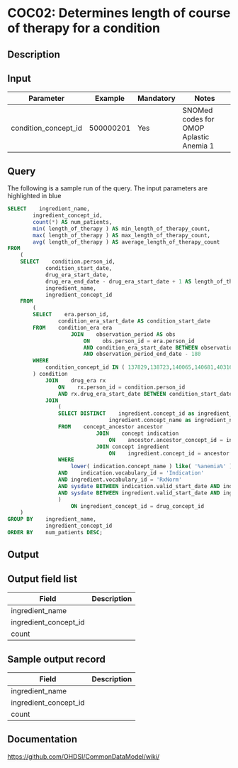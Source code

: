# COC02: Determines length of course of therapy for a condition

## Description
## Input

|  Parameter |  Example |  Mandatory |  Notes |
| --- | --- | --- | --- |
| condition_concept_id | 500000201 | Yes | SNOMed codes for OMOP Aplastic Anemia 1 |

## Query
The following is a sample run of the query. The input parameters are highlighted in  blue  

```sql
SELECT    ingredient_name,
        ingredient_concept_id,
        count(*) AS num_patients,
        min( length_of_therapy ) AS min_length_of_therapy_count,
        max( length_of_therapy ) AS max_length_of_therapy_count,
        avg( length_of_therapy ) AS average_length_of_therapy_count
FROM 
    (
    SELECT    condition.person_id,
            condition_start_date,
            drug_era_start_date,
            drug_era_end_date - drug_era_start_date + 1 AS length_of_therapy,
            ingredient_name,
            ingredient_concept_id
    FROM
        (
        SELECT    era.person_id,
                condition_era_start_date AS condition_start_date
        FROM    condition_era era
                    JOIN    observation_period AS obs
                        ON    obs.person_id = era.person_id
                        AND condition_era_start_date BETWEEN observation_period_start_date + 180
                        AND observation_period_end_date - 180
        WHERE
            condition_concept_id IN ( 137829,138723,140065,140681,4031699,4098027,4098028, 4098145,4098760,4100998,4101582,4101583,4120453,4125496, 4125497,4125498,4125499,4146086,4146087,4146088,4148471, 4177177,4184200,4184758,4186108,4187773,4188208,4211348, 4211695,4225810,4228194,4234973,4298690,4345236 )
        ) condition
            JOIN    drug_era rx
                ON    rx.person_id = condition.person_id
                AND rx.drug_era_start_date BETWEEN condition_start_date AND condition_start_date + 30
            JOIN 
                (
                SELECT DISTINCT    ingredient.concept_id as ingredient_concept_id,
                                ingredient.concept_name as ingredient_name
                FROM    concept_ancestor ancestor
                            JOIN    concept indication
                                ON    ancestor.ancestor_concept_id = indication.concept_id
                            JOIN concept ingredient
                                ON    ingredient.concept_id = ancestor.descendant_concept_id
                WHERE
                    lower( indication.concept_name ) like( '%anemia%' )
                AND    indication.vocabulary_id = 'Indication'
                AND ingredient.vocabulary_id = 'RxNorm'
                AND sysdate BETWEEN indication.valid_start_date AND indication.valid_end_date
                AND sysdate BETWEEN ingredient.valid_start_date AND ingredient.valid_end_date 
                )
                    ON ingredient_concept_id = drug_concept_id 
    )
GROUP BY    ingredient_name,
            ingredient_concept_id
ORDER BY    num_patients DESC;
```


## Output

## Output field list

|  Field |  Description |
| --- | --- |
| ingredient_name |   |
| ingredient_concept_id |   |
| count |   |

## Sample output record

|  Field |  Description |
| --- | --- |
| ingredient_name |   |
| ingredient_concept_id |   |
| count |   |

## Documentation
https://github.com/OHDSI/CommonDataModel/wiki/
